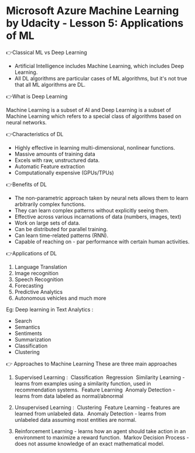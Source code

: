 # Microsoft Azure Machine Learning by Udacity - Lesson 5: Applications of ML

👉Classical ML vs Deep Learning

- Artificial Intelligence includes Machine Learning, which includes Deep Learning. 
- All DL algorithms are particular cases of ML algorithms, but it's not true that all ML algorithms are DL. 

👉What is Deep Learning

  Machine Learning is a subset of AI and Deep Learning is a subset of Machine Learning which refers to a special class of algorithms based on neural networks. 

👉Characteristics of DL

- Highly effective in learning multi-dimensional, nonlinear functions. 
- Massive amounts of training data
- Excels with raw, unstructured data.
-  Automatic Feature extraction 
- Computationally expensive (GPUs/TPUs)

👉Benefits of DL

- The non-parametric approach taken by neural nets allows them to learn arbitrarily complex functions.
- They can learn complex patterns without explicitly seeing them. 
- Effective across various incarnations of data (numbers, images, text)
- Work on large sets of data.
- Can be distributed for parallel training. 
- Can learn time-related patterns (RNN).
- Capable of reaching on - par performance with certain human activities. 

👉Applications of DL
1. Language Translation 
2. Image recognition
3. Speech Recognition
4. Forecasting
5. Predictive Analytics
6. Autonomous vehicles and much more

  Eg: Deep learning in Text Analytics :  
- Search
- Semantics
- Sentiments
- Summarization
- Classification
- Clustering 

👉 Approaches to Machine Learning 
These are three main approaches 
1. Supervised Learning : 
​ Classification 
​ Regression
​ Similarity Learning - learns from examples using a similarity function, used in recommendation systems.
​ Feature Learning
​ Anomaly Detection - learns from data labeled as normal/abnormal 

2. Unsupervised Learning : 
​ Clustering 
​ Feature Learning - features are learned from unlabeled data.
​ Anomaly Detection - learns from unlabeled data assuming most entities are normal.

3. Reinforcement Learning - learns how an agent should take action in an environment to maximize a reward function.
​ Markov Decision Process - does not assume knowledge of an exact mathematical model.
